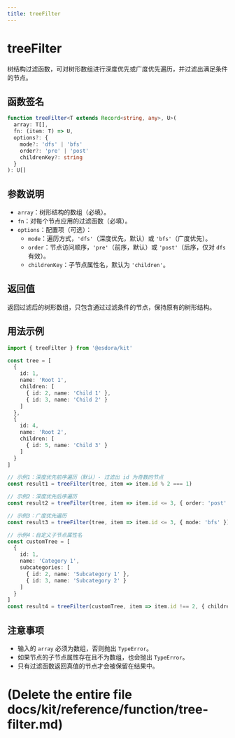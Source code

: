 ```yaml
---
title: treeFilter
---
```


# treeFilter

树结构过滤函数，可对树形数组进行深度优先或广度优先遍历，并过滤出满足条件的节点。

## 函数签名

```typescript
function treeFilter<T extends Record<string, any>, U>(
  array: T[],
  fn: (item: T) => U,
  options?: {
    mode?: 'dfs' | 'bfs'
    order?: 'pre' | 'post'
    childrenKey?: string
  }
): U[]
```

## 参数说明

- `array`：树形结构的数组（必填）。
- `fn`：对每个节点应用的过滤函数（必填）。
- `options`：配置项（可选）：
  - `mode`：遍历方式，`'dfs'`（深度优先，默认）或 `'bfs'`（广度优先）。
  - `order`：节点访问顺序，`'pre'`（前序，默认）或 `'post'`（后序，仅对 `dfs` 有效）。
  - `childrenKey`：子节点属性名，默认为 `'children'`。

## 返回值

返回过滤后的树形数组，只包含通过过滤条件的节点，保持原有的树形结构。

## 用法示例

```typescript
import { treeFilter } from '@esdora/kit'

const tree = [
  {
    id: 1,
    name: 'Root 1',
    children: [
      { id: 2, name: 'Child 1' },
      { id: 3, name: 'Child 2' }
    ]
  },
  {
    id: 4,
    name: 'Root 2',
    children: [
      { id: 5, name: 'Child 3' }
    ]
  }
]

// 示例1：深度优先前序遍历（默认）- 过滤出 id 为奇数的节点
const result1 = treeFilter(tree, item => item.id % 2 === 1)

// 示例2：深度优先后序遍历
const result2 = treeFilter(tree, item => item.id <= 3, { order: 'post' })

// 示例3：广度优先遍历
const result3 = treeFilter(tree, item => item.id <= 3, { mode: 'bfs' })

// 示例4：自定义子节点属性名
const customTree = [
  {
    id: 1,
    name: 'Category 1',
    subcategories: [
      { id: 2, name: 'Subcategory 1' },
      { id: 3, name: 'Subcategory 2' }
    ]
  }
]
const result4 = treeFilter(customTree, item => item.id !== 2, { childrenKey: 'subcategories' })
```

## 注意事项

- 输入的 `array` 必须为数组，否则抛出 `TypeError`。
- 如果节点的子节点属性存在且不为数组，也会抛出 `TypeError`。
- 只有过滤函数返回真值的节点才会被保留在结果中。
# (Delete the entire file docs/kit/reference/function/tree-filter.md)
